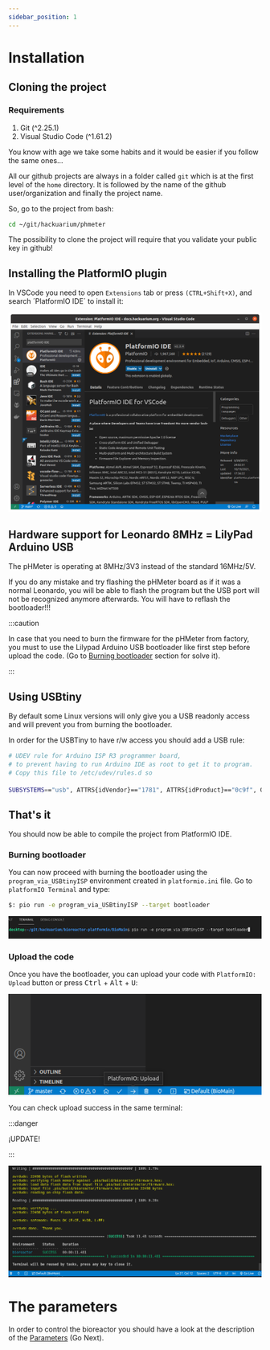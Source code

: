 ```yaml
---
sidebar_position: 1
---
```


# Installation

## Cloning the project

### Requirements

1. Git (^2.25.1)
2. Visual Studio Code (^1.61.2)

You know with age we take some habits and it would be easier if you follow the same ones...

All our github projects are always in a folder called `git`
which is at the first level of the `home` directory. It is followed by the
name of the github user/organization and finally the project name.

So, go to the project from bash:

```bash
cd ~/git/hackuarium/phmeter
```

The possibility to clone the project will require that you validate your public key
in github!

## Installing the PlatformIO plugin

In VSCode you need to open `Extensions` tab or press `(CTRL+Shift+X)`, and search ´PlatformIO IDE´ to install it:

![PlatformIO IDE](platformio.png)

## Hardware support for Leonardo 8MHz = LilyPad Arduino USB

The pHMeter is operating at 8MHz/3V3 instead of the standard 16MHz/5V.

If you do any mistake and try flashing the pHMeter board as if it was a normal Leonardo, you will be able to flash the program but the USB port will not be recognized anymore afterwards. You will have to reflash the bootloader!!!

:::caution

In case that you need to burn the firmware for the pHMeter from factory, you must to use the Lilypad Arduino USB bootloader like first step before upload the code. (Go to [Burning bootloader](#burning-bootloader) section for solve it).

:::

## Using USBtiny

By default some Linux versions will only give you a USB readonly access and will prevent you from burning the bootloader.

In order for the USBTiny to have r/w access you should add a USB rule:

```bash
# UDEV rule for Arduino ISP R3 programmer board,
# to prevent having to run Arduino IDE as root to get it to program.
# Copy this file to /etc/udev/rules.d so

SUBSYSTEMS=="usb", ATTRS{idVendor}=="1781", ATTRS{idProduct}=="0c9f", GROUP="plugdev", MODE="0666"
```

## That's it

You should now be able to compile the project from PlatformIO IDE.

### Burning bootloader

You can now proceed with burning the bootloader using the `program_via_USBtinyISP` environment created in `platformio.ini` file. Go to `platformIO Terminal` and type:

```bash
$: pio run -e program_via_USBtinyISP --target bootloader
```

![PlatformIO: New Terminal](terminal.png)

### Upload the code

Once you have the bootloader, you can upload your code with `PlatformIO: Upload` button or press <kbd>Ctrl</kbd> + <kbd>Alt</kbd> + <kbd>U</kbd>:

![Upload option](upload.png)

You can check upload success in the same terminal:

:::danger

¡UPDATE!

:::

![Upload success](upload-success.png)

# The parameters

In order to control the bioreactor you should have a look at the description of the [Parameters](20_parameters.md) (Go Next).
